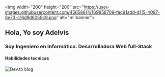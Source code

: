 <p align="centro">

<img width="200" height="200" src="https://user-images.githubusercontent.com/45658614/169858709-fec91add-d115-4097-8e73-c16d9d6059c9.png" alt="mi banner”>

</p>



## Hola, Yo soy Adelvis
### Soy Ingeniero en Informática. Desarrolladora Web full-Stack

#### Habilidades tecnicas

![Dev.to blog](https://img.shields.io/badge/dev.to-0A0A0A?style=for-the-badge&logo=dev.to&logoColor=white)



